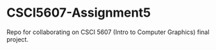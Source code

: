 # CSCI5607-Assignment5
Repo for collaborating on CSCI 5607 (Intro to Computer Graphics) final project.
